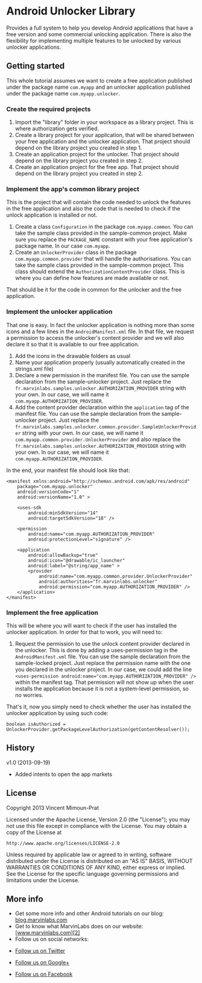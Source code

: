 Android Unlocker Library
========================

Provides a full system to help you develop Android applications that have a free version and some commercial unlocking application. There is also the flexibility for implementing multiple features to be unlocked by various unlocker applications. 

Getting started
---------------

This whole tutorial assumes we want to create a free application published under the package name `com.myapp` and an unlocker application published under the package name `com.myapp.unlocker`.

### Create the required projects

1. Import the "library" folder in your workspace as a library project. This is where authorization gets verified.
1. Create a library project for your application, that will be shared between your free application and the unlocker application. That project should depend on the library project you created in step 1.
1. Create an application project for the unlocker. That project should depend on the library project you created in step 2.
1. Create an application project for the free app. That project should depend on the library project you created in step 2.

### Implement the app's common library project

This is the project that will contain the code needed to unlock the features in the free application and also the code that is needed to check if the unlock application is installed or not.

1. Create a class `Configuration` in the package `com.myapp.common`. You can take the sample class provided in the sample-common project. Make sure you replace the `PACKAGE_NAME` constant with your free application's package name. In our case `com.myapp`.
1. Create an `UnlockerProvider` class in the package `com.myapp.common.provider` that will handle the authorisations. You can take the sample class provided in the sample-common project. This class should extend the `AuthorizationContentProvider` class. This is where you can define how features are made available or not.

That should be it for the code in common for the unlocker and the free application.

### Implement the unlocker application

That one is easy. In fact the unlocker application is nothing more than some icons and a few lines in the `AndroidManifest.xml` file. In that file, we request a permission to access the unlocker's content provider and we will also declare it so that it is available to our free application.

1. Add the icons in the drawable folders as usual
1. Name your application properly (usually automatically created in the strings.xml file)
1. Declare a new permission in the manifest file. You can use the sample declaration from the sample-unlocker project. Just replace the `fr.marvinlabs.samples.unlocker.AUTHORIZATION_PROVIDER` string with your own. In our case, we will name it `com.myapp.AUTHORIZATION_PROVIDER`.
1. Add the content provider declaration within the `application` tag of the manifest file. You can use the sample declaration from the sample-unlocker project. Just replace the `fr.marvinlabs.samples.unlocker.common.provider.SampleUnlockerProvider` string with your own. In our case, we will name it `com.myapp.common.provider.UnlockerProvider` and also replace the `fr.marvinlabs.samples.unlocker.AUTHORIZATION_PROVIDER` string with your own. In our case, we will name it `com.myapp.AUTHORIZATION_PROVIDER`.

In the end, your manifest file should look like that:

	<manifest xmlns:android="http://schemas.android.com/apk/res/android"
		package="com.myapp.unlocker"
		android:versionCode="1"
		android:versionName="1.0" >

		<uses-sdk
			android:minSdkVersion="14"
			android:targetSdkVersion="18" />

		<permission
			android:name="com.myapp.AUTHORIZATION_PROVIDER"
			android:protectionLevel="signature" />

		<application
			android:allowBackup="true"
			android:icon="@drawable/ic_launcher"
			android:label="@string/app_name" >
			<provider
				android:name="com.myapp.common.provider.UnlockerProvider"
				android:authorities="fr.marvinlabs.unlocker"
				android:permission="com.myapp.AUTHORIZATION_PROVIDER" />
		</application>
	</manifest>

### Implement the free application

This will be where you will want to check if the user has installed the unlocker application. In order for that to work, you will need to:

1. Request the permission to use the unlock content provider declared in the unlocker. This is done by adding a uses-permission tag in the `AndroidManifest.xml` file. You can use the sample declaration from the sample-locked project. Just replace the permission name with the one you declared in the unlocker project. In our case, we could add the line `<uses-permission android:name="com.myapp.AUTHORIZATION_PROVIDER" />` within the manifest tag. That permission will not show up when the user installs the application because it is not a system-level permission, so no worries.

That's it, now you simply need to check whether the user has installed the unlocker application by using such code:

	boolean isAuthorized = UnlockerProvider.getPackageLevelAuthorization(getContentResolver());

History
-------

v1.0 (2013-09-19)

- Added intents to open the app markets

License
-------

Copyright 2013 Vincent Mimoun-Prat

Licensed under the Apache License, Version 2.0 (the "License");
you may not use this file except in compliance with the License.
You may obtain a copy of the License at

    http://www.apache.org/licenses/LICENSE-2.0

Unless required by applicable law or agreed to in writing, software
distributed under the License is distributed on an "AS IS" BASIS,
WITHOUT WARRANTIES OR CONDITIONS OF ANY KIND, either express or implied.
See the License for the specific language governing permissions and
limitations under the License.

More info
---------

- Get some more info and other Android tutorials on our blog: [blog.marvinlabs.com][1]
- Get to know what MarvinLabs does on our website: [www.marvinlabs.com][2]
- Follow us on social networks:

* [Follow us on Twitter](http://twitter.com/marvinlabs)
* [Follow us on Google+](https://plus.google.com/u/0/117677945360605555441)
* [Follow us on Facebook](http://www.facebook.com/studio.marvinlabs)

  [1]: http://blog.marvinlabs.com
  [2]: http://www.marvinlabs.com